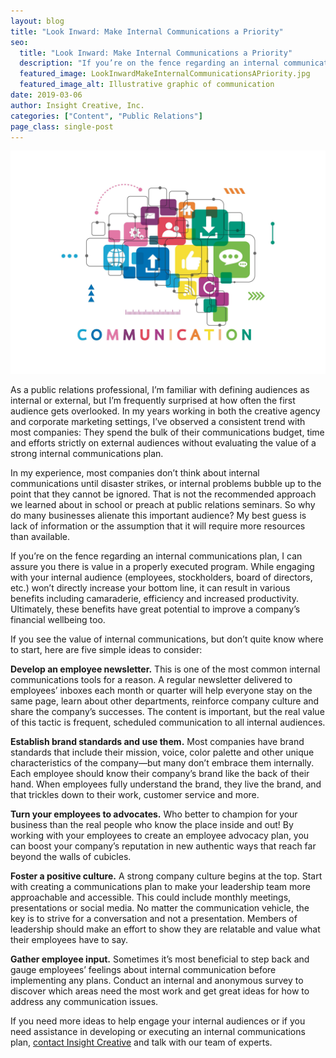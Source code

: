 ```yaml
---
layout: blog
title: "Look Inward: Make Internal Communications a Priority"
seo:
  title: "Look Inward: Make Internal Communications a Priority"
  description: "If you’re on the fence regarding an internal communications plan, I can assure you there is value in a program that is executed properly. Here are five simple ideas to consider:"
  featured_image: LookInwardMakeInternalCommunicationsAPriority.jpg
  featured_image_alt: Illustrative graphic of communication
date: 2019-03-06
author: Insight Creative, Inc.
categories: ["Content", "Public Relations"]
page_class: single-post
---
```


![Illustrative graphic of communication](LookInwardMakeInternalCommunicationsAPriority.jpg)

As a public relations professional, I’m familiar with defining audiences as internal or external, but I’m frequently surprised at how often the first audience gets overlooked. In my years working in both the creative agency and corporate marketing settings, I’ve observed a consistent trend with most companies: They spend the bulk of their communications budget, time and efforts strictly on external audiences without evaluating the value of a strong internal communications plan.

In my experience, most companies don’t think about internal communications until disaster strikes, or internal problems bubble up to the point that they cannot be ignored. That is not the recommended approach we learned about in school or preach at public relations seminars. So why do many businesses alienate this important audience? My best guess is lack of information or the assumption that it will require more resources than available.

If you’re on the fence regarding an internal communications plan, I can assure you there is value in a properly executed program. While engaging with your internal audience (employees, stockholders, board of directors, etc.) won’t directly increase your bottom line, it can result in various benefits including camaraderie, efficiency and increased productivity. Ultimately, these benefits have great potential to improve a company’s financial wellbeing too.

If you see the value of internal communications, but don’t quite know where to start, here are five simple ideas to consider:

**Develop an employee newsletter.** This is one of the most common internal communications tools for a reason. A regular newsletter delivered to employees’ inboxes each month or quarter will help everyone stay on the same page, learn about other departments, reinforce company culture and share the company’s successes. The content is important, but the real value of this tactic is frequent, scheduled communication to all internal audiences.

**Establish brand standards and use them.** Most companies have brand standards that include their mission, voice, color palette and other unique characteristics of the company—but many don’t embrace them internally. Each employee should know their company’s brand like the back of their hand. When employees fully understand the brand, they live the brand, and that trickles down to their work, customer service and more.

**Turn your employees to advocates.** Who better to champion for your business than the real people who know the place inside and out! By working with your employees to create an employee advocacy plan, you can boost your company’s reputation in new authentic ways that reach far beyond the walls of cubicles.

**Foster a positive culture.** A strong company culture begins at the top. Start with creating a communications plan to make your leadership team more approachable and accessible. This could include monthly meetings, presentations or social media. No matter the communication vehicle, the key is to strive for a conversation and not a presentation. Members of leadership should make an effort to show they are relatable and value what their employees have to say.

**Gather employee input.** Sometimes it’s most beneficial to step back and gauge employees’ feelings about internal communication before implementing any plans. Conduct an internal and anonymous survey to discover which areas need the most work and get great ideas for how to address any communication issues.

If you need more ideas to help engage your internal audiences or if you need assistance in developing or executing an internal communications plan, <a href="https://insightcreative.com/contact/">contact Insight Creative</a> and talk with our team of experts.
